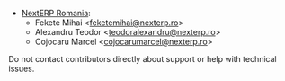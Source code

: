 - [NextERP Romania](https://www.nexterp.ro):
  - Fekete Mihai \<<feketemihai@nexterp.ro>\>
  - Alexandru Teodor \<<teodoralexandru@nexterp.ro>\>
  - Cojocaru Marcel \<<cojocarumarcel@nexterp.ro>\>

Do not contact contributors directly about support or help with
technical issues.
